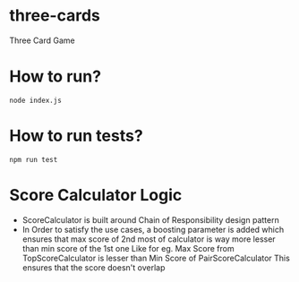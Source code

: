 # three-cards
Three Card Game

# How to run?
`node index.js`

# How to run tests?
`npm run test`

# Score Calculator Logic
 - ScoreCalculator is built around Chain of Responsibility design pattern
 - In Order to satisfy the use cases, a boosting parameter is added which ensures that max score of 2nd most of calculator is way more lesser than min score of the 1st one
    Like for eg. Max Score from TopScoreCalculator is lesser than Min Score of PairScoreCalculator
    This ensures that the score doesn't overlap

